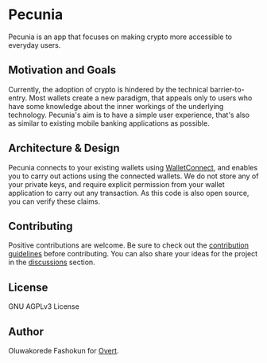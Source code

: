 # Pecunia

Pecunia is an app that focuses on making crypto more accessible to everyday users.

## Motivation and Goals

Currently, the adoption of crypto is hindered by the technical barrier-to-entry. Most wallets create a new paradigm, that appeals only to users who have some knowledge about the inner workings of the underlying technology. Pecunia's aim is to have a simple user experience, that's also as similar to existing mobile banking applications as possible.

## Architecture & Design

Pecunia connects to your existing wallets using [WalletConnect](https://walletconnect.org), and enables you to carry out actions using the connected wallets. We do not store any of your private keys, and require explicit permission from your wallet application to carry out any transaction. As this code is also open source, you can verify these claims.

## Contributing

Positive contributions are welcome. Be sure to check out the [contribution guidelines](.github/CONTRIBUTING.md) before contributing. You can also share your ideas for the project in the [discussions](https://github.com/overthq/Pecunia/discussions) section.

## License

GNU AGPLv3 License

## Author

Oluwakorede Fashokun for [Overt](https://overt.dev).
